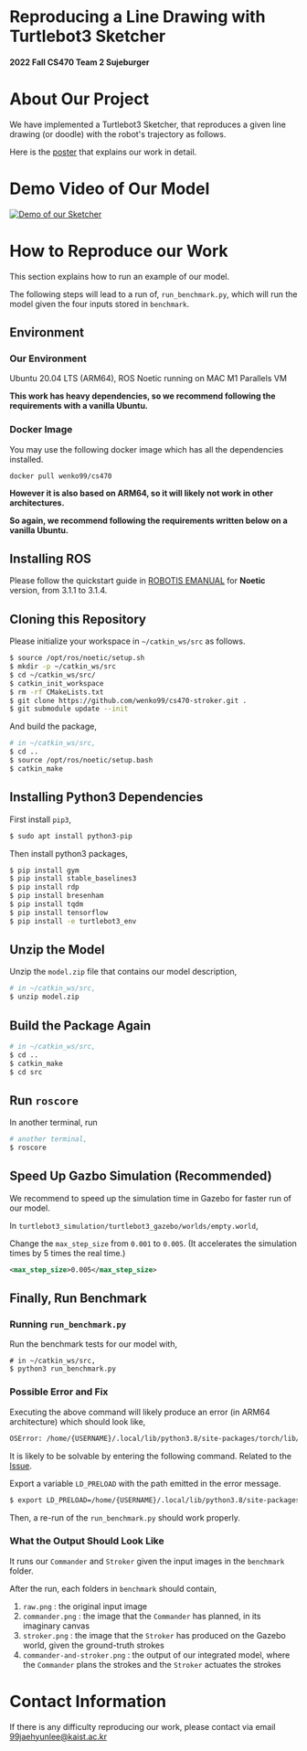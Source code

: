 # Reproducing a Line Drawing with Turtlebot3 Sketcher
#### 2022 Fall CS470 Team 2 Sujeburger

# About Our Project

We have implemented a Turtlebot3 Sketcher, that reproduces a given line drawing (or doodle) with the robot's trajectory as follows.

Here is the [poster](poster.pdf) that explains our work in detail.

# Demo Video of Our Model

[![Demo of our Sketcher](http://img.youtube.com/vi/1Hjz8KOL0RE/0.jpg)](https://youtu.be/1Hjz8KOL0RE)

# How to Reproduce our Work

This section explains how to run an example of our model.

The following steps will lead to a run of, `run_benchmark.py`, which will run the model given the four inputs stored in `benchmark`.

## Environment

### Our Environment

Ubuntu 20.04 LTS (ARM64), ROS Noetic running on MAC M1 Parallels VM

**This work has heavy dependencies, so we recommend following the requirements with a vanilla Ubuntu.**

### Docker Image

You may use the following docker image which has all the dependencies installed.

```
docker pull wenko99/cs470
```

**However it is also based on ARM64, so it will likely not work in other architectures.**

**So again, we recommend following the requirements written below on a vanilla Ubuntu.**

## Installing ROS

Please follow the quickstart guide in [ROBOTIS EMANUAL](https://emanual.robotis.com/docs/en/platform/turtlebot3/quick-start/) for **Noetic** version, from 3.1.1 to 3.1.4.

## Cloning this Repository

Please initialize your workspace in `~/catkin_ws/src` as follows.

```bash
$ source /opt/ros/noetic/setup.sh
$ mkdir -p ~/catkin_ws/src
$ cd ~/catkin_ws/src/
$ catkin_init_workspace
$ rm -rf CMakeLists.txt
$ git clone https://github.com/wenko99/cs470-stroker.git .
$ git submodule update --init
```

And build the package,

```bash
# in ~/catkin_ws/src,
$ cd ..
$ source /opt/ros/noetic/setup.bash
$ catkin_make
```

## Installing Python3 Dependencies

First install `pip3`,

```bash
$ sudo apt install python3-pip
```

Then install python3 packages,

```bash
$ pip install gym
$ pip install stable_baselines3
$ pip install rdp
$ pip install bresenham
$ pip install tqdm
$ pip install tensorflow
$ pip install -e turtlebot3_env 
```

## Unzip the Model

Unzip the `model.zip` file that contains our model description,

```bash
# in ~/catkin_ws/src,
$ unzip model.zip
```

## Build the Package Again

```bash
# in ~/catkin_ws/src,
$ cd ..
$ catkin_make
$ cd src
```

## Run `roscore`

In another terminal, run

```bash
# another terminal,
$ roscore
```

## Speed Up Gazbo Simulation (Recommended)

We recommend to speed up the simulation time in Gazebo for faster run of our model.

In `turtlebot3_simulation/turtlebot3_gazebo/worlds/empty.world`,

Change the `max_step_size` from `0.001` to `0.005`. (It accelerates the simulation times by 5 times the real time.)

```xml
<max_step_size>0.005</max_step_size>
```

## Finally, Run Benchmark

### Running `run_benchmark.py`

Run the benchmark tests for our model with,

```console
# in ~/catkin_ws/src,
$ python3 run_benchmark.py
```

### Possible Error and Fix

Executing the above command will likely produce an error (in ARM64 architecture) which should look like,

```bash
OSError: /home/{USERNAME}/.local/lib/python3.8/site-packages/torch/lib/../../torch.libs/libgomp-d22c30c5.so.1.0.0: cannot allocate memory in static TLS block
```

It is likely to be solvable by entering the following command. Related to the [Issue](https://github.com/opencv/opencv/issues/14884).

Export a variable `LD_PRELOAD` with the path emitted in the error message.

```bash
$ export LD_PRELOAD=/home/{USERNAME}/.local/lib/python3.8/site-packages/torch/lib/../../torch.libs/libgomp-d22c30c5.so.1.0.0
```

Then, a re-run of the `run_benchmark.py` should work properly.

### What the Output Should Look Like

It runs our `Commander` and `Stroker` given the input images in the `benchmark` folder.

After the run, each folders in `benchmark` should contain,

1. `raw.png` : the original input image
2. `commander.png` : the image that the `Commander` has planned, in its imaginary canvas
3. `stroker.png` : the image that the `Stroker` has produced on the Gazebo world, given the ground-truth strokes
4. `commander-and-stroker.png` : the output of our integrated model, where the `Commander` plans the strokes and the `Stroker` actuates the strokes

# Contact Information

If there is any difficulty reproducing our work, please contact via email 99jaehyunlee@kaist.ac.kr
